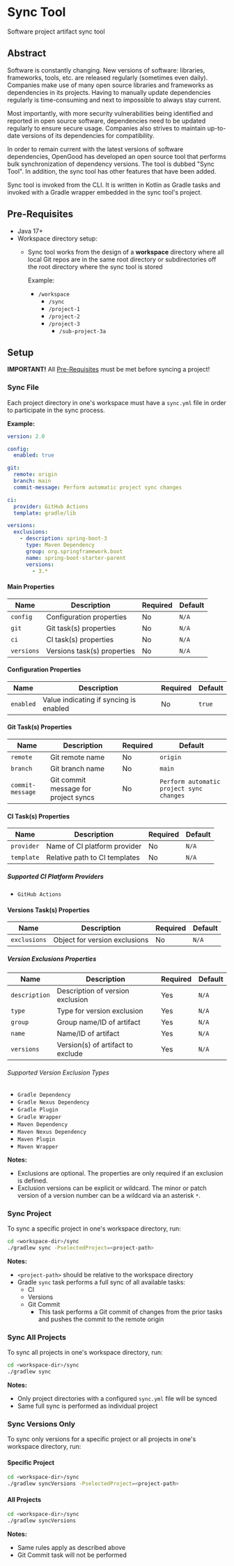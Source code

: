 # Sync Tool

Software project artifact sync tool

## Abstract

Software is constantly changing. New versions of software: libraries,
frameworks, tools, etc. are released regularly (sometimes even daily). Companies
make use of many open source libraries and frameworks as dependencies in
its projects. Having to manually update dependencies regularly is time-consuming
and next to impossible to always stay current.

Most importantly, with more security vulnerabilities being identified and
reported in open source software, dependencies need to be updated regularly to
ensure secure usage. Companies also strives to maintain up-to-date versions of
its dependencies for compatibility.

In order to remain current with the latest versions of software dependencies,
OpenGood has developed an open source tool that performs bulk synchronization
of dependency versions. The tool is dubbed "Sync Tool". In addition, the sync
tool has other features that have been added.

Sync tool is invoked from the CLI. It is written in Kotlin as Gradle tasks and
invoked with a Gradle wrapper embedded in the sync tool's project.

## Pre-Requisites

* Java 17+
* Workspace directory setup:
  * Sync tool works from the design of a **workspace** directory where all
  local Git repos are in the same root directory or subdirectories off the
  root directory where the sync tool is stored

    Example:
      * `/workspace`
        * `/sync`
        * `/project-1`
        * `/project-2`
        * `/project-3`
          * `/sub-project-3a`

## Setup

**IMPORTANT!** All [Pre-Requisites](#pre-requisites) must be met before
syncing a project!

### Sync File

Each project directory in one's workspace must have a `sync.yml` file in order
to participate in the sync process.

**Example:**

```yaml
version: 2.0

config:
  enabled: true

git:
  remote: origin
  branch: main
  commit-message: Perform automatic project sync changes

ci:
  provider: GitHub Actions
  template: gradle/lib

versions:
  exclusions:
    - description: spring-boot-3
      type: Maven Dependency
      group: org.springframework.boot
      name: spring-boot-starter-parent
      versions:
        - 3.*
```

#### Main Properties

| Name       | Description                 | Required | Default |
|------------|-----------------------------|----------|---------|
| `config`   | Configuration properties    | No       | `N/A`   |
| `git`      | Git task(s) properties      | No       | `N/A`   |
| `ci`       | CI task(s) properties       | No       | `N/A`   |
| `versions` | Versions task(s) properties | No       | `N/A`   |

#### Configuration Properties

| Name      | Description                            | Required | Default |
|-----------|----------------------------------------|----------|---------|
| `enabled` | Value indicating if syncing is enabled | No       | `true`  |

#### Git Task(s) Properties

| Name             | Description                          | Required | Default                                  |
|------------------|--------------------------------------|----------|------------------------------------------|
| `remote`         | Git remote name                      | No       | `origin`                                 |
| `branch`         | Git branch name                      | No       | `main`                                   |
| `commit-message` | Git commit message for project syncs | No       | `Perform automatic project sync changes` |

#### CI Task(s) Properties

| Name       | Description                   | Required | Default |
|------------|-------------------------------|----------|---------|
| `provider` | Name of CI platform provider  | No       | `N/A`   |
| `template` | Relative path to CI templates | No       | `N/A`   |

##### Supported CI Platform Providers

* `GitHub Actions`

#### Versions Task(s) Properties

| Name         | Description                   | Required | Default |
|--------------|-------------------------------|----------|---------|
| `exclusions` | Object for version exclusions | No       | `N/A`   |

##### Version Exclusions Properties

| Name          | Description                       | Required | Default |
|---------------|-----------------------------------|----------|---------|
| `description` | Description of version exclusion  | Yes      | `N/A`   |
| `type`        | Type for version exclusion        | Yes      | `N/A`   |
| `group`       | Group name/ID of artifact         | Yes      | `N/A`   |
| `name`        | Name/ID of artifact               | Yes      | `N/A`   |
| `versions`    | Version(s) of artifact to exclude | Yes      | `N/A`   |

###### Supported Version Exclusion Types

* `Gradle Dependency`
* `Gradle Nexus Dependency`
* `Gradle Plugin`
* `Gradle Wrapper`
* `Maven Dependency`
* `Maven Nexus Dependency`
* `Maven Plugin`
* `Maven Wrapper`

**Notes:**

* Exclusions are optional. The properties are only required if an exclusion is
defined.
* Exclusion versions can be explicit or wildcard. The minor or patch version
of a version number can be a wildcard via an asterisk `*`.

### Sync Project

To sync a specific project in one's workspace directory, run:

```bash
cd <workspace-dir>/sync
./gradlew sync -PselectedProject=<project-path>
```

**Notes:**

* `<project-path>` should be relative to the workspace directory
* Gradle `sync` task performs a full sync of all available tasks:
  * CI
  * Versions
  * Git Commit
    * This task performs a Git commit of changes from the prior tasks and pushes
    the commit to the remote origin

### Sync All Projects

To sync all projects in one's workspace directory, run:

```bash
cd <workspace-dir>/sync
./gradlew sync
```

**Notes:**

* Only project directories with a configured `sync.yml` file will be synced
* Same full sync is performed as individual project

### Sync Versions Only

To sync only versions for a specific project or all projects in one's workspace
directory, run:

#### Specific Project

```bash
cd <workspace-dir>/sync
./gradlew syncVersions -PselectedProject=<project-path>
```

#### All Projects

```bash
cd <workspace-dir>/sync
./gradlew syncVersions
```

**Notes:**

* Same rules apply as described above
* Git Commit task will not be performed
